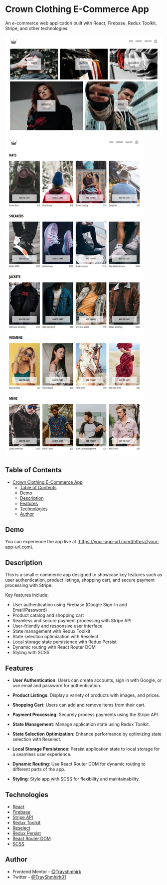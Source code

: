 # Crown Clothing E-Commerce App

An e-commerce web application built with React, Firebase, Redux Toolkit, Stripe, and other technologies.

![Crown Clothing App Screenshot](./src/assets/screencapture-localhost-3000-2023-10-11-16_47_54.png)
![Crown Clothing App Screenshot](./src/assets/screencapture-localhost-3000-shop-2023-10-11-16_49_04.png)

## Table of Contents

- [Crown Clothing E-Commerce App](#crown-clothing-e-commerce-app)
  - [Table of Contents](#table-of-contents)
  - [Demo](#demo)
  - [Description](#description)
  - [Features](#features)
  - [Technologies](#technologies)
  - [Author](#author)

## Demo

You can experience the app live at [https://your-app-url.com](https://your-app-url.com).

## Description

This is a small e-commerce app designed to showcase key features such as user authentication, product listings, shopping cart, and secure payment processing with Stripe.

Key features include:

- User authentication using Firebase (Google Sign-In and Email/Password)
- Product catalog and shopping cart
- Seamless and secure payment processing with Stripe API
- User-friendly and responsive user interface
- State management with Redux Toolkit
- State selection optimization with Reselect
- Local storage state persistence with Redux Persist
- Dynamic routing with React Router DOM
- Styling with SCSS

## Features

- **User Authentication**: Users can create accounts, sign in with Google, or use email and password for authentication.

- **Product Listings**: Display a variety of products with images, and prices.

- **Shopping Cart**: Users can add and remove items from their cart.

- **Payment Processing**: Securely process payments using the Stripe API.

- **State Management**: Manage application state using Redux Toolkit.

- **State Selection Optimization**: Enhance performance by optimizing state selection with Reselect.

- **Local Storage Persistence**: Persist application state to local storage for a seamless user experience.

- **Dynamic Routing**: Use React Router DOM for dynamic routing to different parts of the app.

- **Styling**: Style app with SCSS for flexibility and maintainability.

## Technologies

- [React](https://reactjs.org/)
- [Firebase](https://firebase.google.com/)
- [Stripe API](https://stripe.com/docs/api)
- [Redux Toolkit](https://redux-toolkit.js.org/)
- [Reselect](https://github.com/reduxjs/reselect)
- [Redux Persist](https://github.com/rt2zz/redux-persist)
- [React Router DOM](https://reactrouter.com/web/guides/quick-start)
- [SCSS](https://sass-lang.com/)

## Author

- Frontend Mentor - [@Trayshmhirk](https://www.frontendmentor.io/profile/Trayshmhirk)
- Twitter - [@TrayShmhirk01](https://www.twitter.com/TrayShmhirk01)
